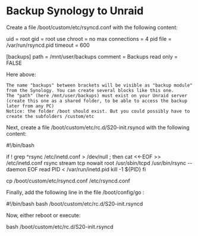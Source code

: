 # Backup Synology to Unraid

Create a file /boot/custom/etc/rsyncd.conf with the following content:

uid             = root
gid             = root
use chroot      = no
max connections = 4
pid file        = /var/run/rsyncd.pid
timeout         = 600

[backups]
    path = /mnt/user/backups
    comment = Backups
    read only = FALSE

Here above:

    The name "backups" between brackets will be visible as "backup module" from the Synology. You can create several blocks like this one.
    The "path" (here /mnt/user/backups) must exist on your Unraid server (create this one as a shared folder, to be able to access the backup later from any PC)
    Notice: the folder /boot should exist. But you could possibly have to create the subfolders /custom/etc

 

Next, create a file /boot/custom/etc/rc.d/S20-init.rsyncd with the following content:

#!/bin/bash

if ! grep ^rsync /etc/inetd.conf > /dev/null ; then
cat <<-EOF >> /etc/inetd.conf
rsync   stream  tcp     nowait  root    /usr/sbin/tcpd  /usr/bin/rsync --daemon
EOF
read PID < /var/run/inetd.pid
kill -1 ${PID}
fi

cp /boot/custom/etc/rsyncd.conf /etc/rsyncd.conf

Finally, add the following line in the file /boot/config/go :

#!/bin/bash bash
/boot/custom/etc/rc.d/S20-init.rsyncd

 

Now, either reboot or execute: 

bash /boot/custom/etc/rc.d/S20-init.rsyncd
